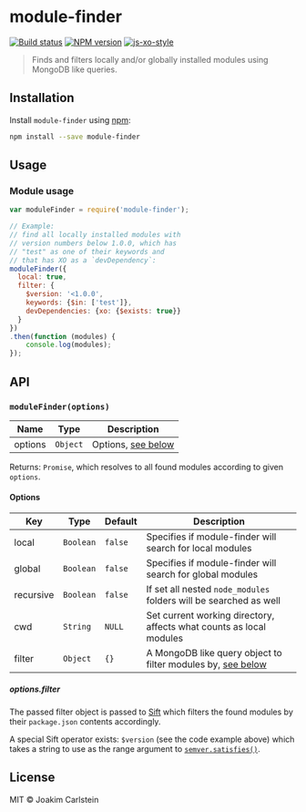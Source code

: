 # module-finder

[![Build status][travis-image]][travis-url] [![NPM version][npm-image]][npm-url] [![js-xo-style][codestyle-image]][codestyle-url]

> Finds and filters locally and/or globally installed modules using MongoDB like queries.

## Installation

Install `module-finder` using [npm](https://www.npmjs.com/):

```bash
npm install --save module-finder
```

## Usage

### Module usage

```javascript
var moduleFinder = require('module-finder');

// Example:
// find all locally installed modules with
// version numbers below 1.0.0, which has
// "test" as one of their keywords and
// that has XO as a `devDependency`:
moduleFinder({
  local: true,
  filter: {
    $version: '<1.0.0',
    keywords: {$in: ['test']},
    devDependencies: {xo: {$exists: true}}
  }
})
.then(function (modules) {
    console.log(modules);
});
```

## API

### `moduleFinder(options)`

| Name | Type | Description |
|------|------|-------------|
| options | `Object` | Options, [see below](#options) |

Returns: `Promise`, which resolves to all found modules according to given `options`.

#### Options

| Key | Type | Default | Description
|------|------|-------------|---------|
| local | `Boolean` | `false` | Specifies if module-finder will search for local modules |
| global | `Boolean` | `false` | Specifies if module-finder will search for global modules |
| recursive | `Boolean` | `false` | If set all nested `node_modules` folders will be searched as well |
| cwd | `String` | `NULL` | Set current working directory, affects what counts as local modules |
| filter | `Object` | `{}` | A MongoDB like query object to filter modules by, [see below](#optionsfilter) |

##### options.filter

The passed filter object is passed to [Sift](https://www.npmjs.com/package/sift) which filters the found modules by their `package.json` contents accordingly.

A special Sift operator exists: `$version` (see the code example above) which takes a string to use as the range argument to [`semver.satisfies()`](https://www.npmjs.com/package/semver).

## License

MIT © Joakim Carlstein

[npm-url]: https://npmjs.org/package/module-finder
[npm-image]: https://badge.fury.io/js/module-finder.svg
[travis-url]: https://travis-ci.org/joakimbeng/module-finder
[travis-image]: https://travis-ci.org/joakimbeng/module-finder.svg?branch=master
[codestyle-url]: https://github.com/sindresorhus/xo
[codestyle-image]: https://img.shields.io/badge/code%20style-xo-brightgreen.svg?style=flat
